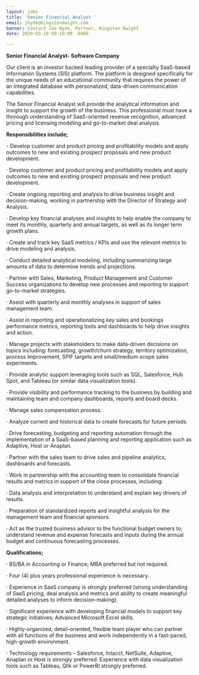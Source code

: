 ```yaml
---
layout: jobs
title: 'Senior Financial Analyst '
email: jhyde@kingstondwight.com
banner: Contact Joe Hyde, Partner, Kingston Dwight
date: 2020-03-10 00:10:00 -0400

---
```

**Senior Financial Analyst- Software Company**

Our client is an investor backed leading provider of a specialty SaaS-based Information Systems (SIS) platform. The platform is designed specifically for the unique needs of an educational community that requires the power of an integrated database with personalized, data-driven communication capabilities.

The Senior Financial Analyst will provide the analytical information and insight to support the growth of the business. This professional must have a thorough understanding of SaaS-oriented revenue recognition, advanced pricing and licensing modeling and go-to-market deal analysis.

**Responsibilities include;**

\- Develop customer and product pricing and profitability models and apply outcomes to new and existing prospect proposals and new product development.

· Develop customer and product pricing and profitability models and apply outcomes to new and existing prospect proposals and new product development.

· Create ongoing reporting and analysis to drive business insight and decision-making, working in partnership with the Director of Strategy and Analysis.

· Develop key financial analyses and insights to help enable the company to meet its monthly, quarterly and annual targets, as well as its longer term growth plans.

· Create and track key SaaS metrics / KPIs and use the relevant metrics to drive modeling and analysis.

· Conduct detailed analytical modeling, including summarizing large amounts of data to determine trends and projections.

· Partner with Sales, Marketing, Product Management and Customer Success organizations to develop new processes and reporting to support go-to-market strategies.

· Assist with quarterly and monthly analyses in support of sales management team.

· Assist in reporting and operationalizing key sales and bookings performance metrics, reporting tools and dashboards to help drive insights and action.

· Manage projects with stakeholders to make data-driven decisions on topics including: forecasting, growth/churn strategy, territory optimization, process improvement, SPIF targets and small/medium scope sales experiments.

· Provide analytic support leveraging tools such as SQL, Salesforce, Hub Spot, and Tableau (or similar data visualization tools).

· Provide visibility and performance tracking to the business by building and maintaining team and company dashboards, reports and board decks.

· Manage sales compensation process.

· Analyze current and historical data to create forecasts for future periods.

· Drive forecasting, budgeting and reporting automation through the implementation of a SaaS-based planning and reporting application such as Adaptive, Host or Anaplan.

· Partner with the sales team to drive sales and pipeline analytics, dashboards and forecasts.

· Work in partnership with the accounting team to consolidate financial results and metrics in support of the close processes, including:

· Data analysis and interpretation to understand and explain key drivers of results.

· Preparation of standardized reports and insightful analysis for the management team and financial sponsors.

· Act as the trusted business advisor to the functional budget owners to; understand revenue and expense forecasts and inputs during the annual budget and continuous forecasting processes.

**Qualifications;**

· BS/BA in Accounting or Finance; MBA preferred but not required.

· Four (4) plus years professional experience is necessary.

· Experience in SaaS company is strongly preferred (strong understanding of SaaS pricing, deal analysis and metrics and ability to create meaningful detailed analyses to inform decision-making).

· Significant experience with developing financial models to support key strategic initiatives; Advanced Microsoft Excel skills.

· Highly-organized, detail-oriented, flexible team player who can partner with all functions of the business and work independently in a fast-paced, high-growth environment.

· Technology requirements – Salesforce, Intacct, NetSuite, Adaptive, Anaplan or Host is strongly preferred. Experience with data visualization tools such as Tableau, Qlik or PowerBI strongly preferred.